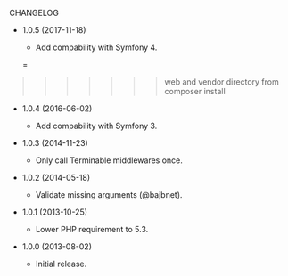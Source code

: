 CHANGELOG
   

 
* 1.0.5 (2017-11-18)

  * Add compability with Symfony 4.

  =
>>>>>>> web and vendor directory from composer install
* 1.0.4 (2016-06-02)

  * Add compability with Symfony 3.

* 1.0.3 (2014-11-23)

  * Only call Terminable middlewares once.

* 1.0.2 (2014-05-18)

  * Validate missing arguments (@bajbnet).

* 1.0.1 (2013-10-25)

  * Lower PHP requirement to 5.3.

* 1.0.0 (2013-08-02)

  * Initial release.
